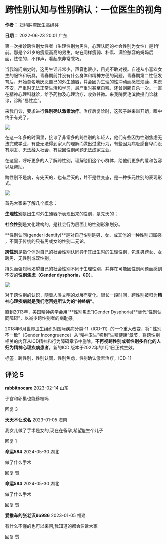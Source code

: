 # 跨性别认知与性别确认：一位医生的视角

**作者：** [妇科肿瘤医生高绿芬](https://author.baidu.com/home?from=bjh_article&app_id=1662134365445327)

**日期：** 2022-06-23 20:01 广东

第一次接诊跨性别女性者（生理性别为男性，心理认同的社会性别为女性）是1年前。那是个21岁的瘦瘦高高的男生，站在同样瘦弱、朴素、满脸愁容的妈妈后面，怯怯的，不作声，看起来非常乖巧。

当我询问病史时，这男生话非常少，声音也很小，目光不敢对视。自述从小喜欢女生的服饰和玩具，青春期前并没有什么身体和精神方便的问题。青春期第二性征发育后，开始莫名地厌恶自己的外生殖器，并会因为生理的性冲动而感觉烦躁、焦虑不安，严重时无法正常生活和学习，最严重时甚至自残，还曾割腕自杀一次。一直在精神心理科就诊，给予药物及心理治疗，收效甚微。来我院贾艳滨教授门诊就诊，诊断“易性症”。

来我门诊，要求进行**性别确认激素治疗**。治疗后复诊时，这孩子越来越开朗，眼中终于有光了。

![](https://pics3.baidu.com/feed/7af40ad162d9f2d3d167cd5792e803196327cc27.jpeg@f_auto?token=f45f32968867acdecab3b21d1f9c47e3)

在这一年多的时间里，接诊了非常多的跨性别的年轻人，他们有些因为性别焦虑无法完成学业，有些无法得到家人的理解而做出过激行为，有些因为病耻感自卑而没有朋友、无法融入社会，有些因性别问题无法成家立业。

在这里，呼吁更多的人了解跨性别，理解他们这个小群体，给他们更多的爱和包容以及帮助。

跨性别不是病，有先天的，也有后天的，并不是性变态，是一种多元性别的表现形式。

![](https://pics3.baidu.com/feed/aa64034f78f0f7365bdc46b431513a13ebc41377.jpeg@f_auto?token=4eb177a9430df24327b4693bf0ded8fe)

首先大家来了解几个概念：

**生理性别**是出生时外生殖器所表现出来的性别，是先天的；

**社会性别**是文化建构的，是社会行为层面上的性别形象划分。

**性别认同(gender identify)**是对自己性别是男、女、或其他的一种性别归属感 ，不同于传统的只有男或女的性别二元论。

**跨性别**是指个体对自己的社会性别认同异于其出生时的生理性别，包含男跨女、女跨男、无性别或双性别。

持久而强烈地渴望自己的社会性别不同于生理性别，并存在可能因性别问题而感到不安的**性别焦虑（Gender dysphoria，GD）**。

![](https://pics1.baidu.com/feed/e61190ef76c6a7efd7b029eccbfe265bf2de6670.jpeg@f_auto?token=c79fc7846764bda36695da505ed5e5f2)

对于跨性别的认识，随着人类文明的发展而变化。很长一段时间，跨性别被归为**精神心理疾病就是我们老百姓所认为的“神经病”**。

直到2013年，美国精神病学会用“**性别焦虑”(Gender Dysphoria)**替代“性别认同障碍”，以减少跨性别者的病耻感。

2018年6月世界卫生组织对国际疾病分类-11（ICD-11）的一个重大改变，将“ 性别不一致”（Gender Incongruence）从“精神卫生”移到“生殖健康”章节，将跨性别相关的内容从ICD精神和行为障碍章节中删除。**不再视跨性别或者性别多样化的人归为精神心理疾病患者**。新的ICD 版本于2022年的1月1日正式生效。

标签：跨性别，性别认同，性别焦虑，性别确认激素治疗，ICD-11

## 评论 5

**rabbitnocare**
2023-02-14 山东

子宫和卵巢也能移植吗

回复 3

**天天不让改名**
2023-01-05 海南

我女儿做了手术是女的,现在在备孕,希望能生个儿子

回复 1

**命运584**
2024-05-30 湖北

做了什么手术

回复 赞

**命运584**
2024-05-30 湖北

做了什么手术

回复 赞

**爱推车的张老汉9b986**
2023-01-05 福建

有什么不懂的也可以来问,我知道的都会告诉大家

回复 赞

